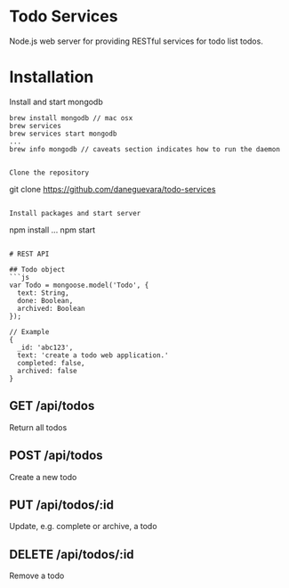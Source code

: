 # Todo Services
Node.js web server for providing RESTful services for todo list todos.

# Installation
Install and start mongodb
```
brew install mongodb // mac osx
brew services
brew services start mongodb
...
brew info mongodb // caveats section indicates how to run the daemon


Clone the repository
```
git clone https://github.com/daneguevara/todo-services
```

Install packages and start server
```
npm install
...
npm start
```

# REST API

## Todo object
```js
var Todo = mongoose.model('Todo', {
  text: String,
  done: Boolean,
  archived: Boolean
});

// Example
{
  _id: 'abc123',
  text: 'create a todo web application.'
  completed: false,
  archived: false
}
```

## GET /api/todos
Return all todos

## POST /api/todos
Create a new todo

## PUT /api/todos/:id
Update, e.g. complete or archive, a todo

## DELETE /api/todos/:id
Remove a todo
